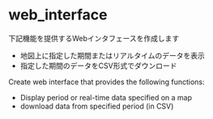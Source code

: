 # web_interface

下記機能を提供するWebインタフェースを作成します
- 地図上に指定した期間またはリアルタイムのデータを表示
- 指定した期間のデータをCSV形式でダウンロード

Create web interface that provides the following functions:
- Display period or real-time data specified on a map
- download data from specified period (in CSV)